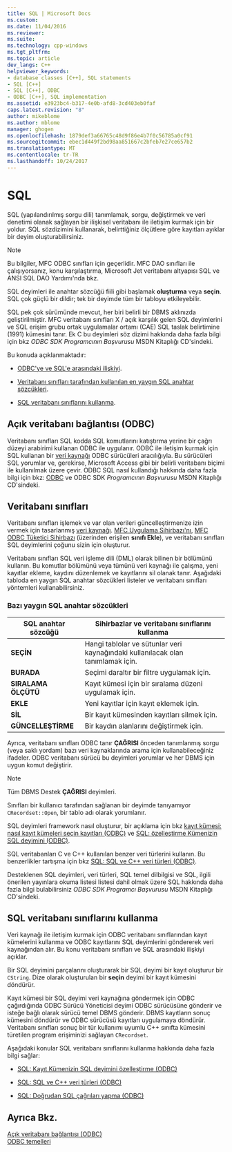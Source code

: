 ```yaml
---
title: SQL | Microsoft Docs
ms.custom: 
ms.date: 11/04/2016
ms.reviewer: 
ms.suite: 
ms.technology: cpp-windows
ms.tgt_pltfrm: 
ms.topic: article
dev_langs: C++
helpviewer_keywords:
- database classes [C++], SQL statements
- SQL [C++]
- SQL [C++], ODBC
- ODBC [C++], SQL implementation
ms.assetid: e3923bc4-b317-4e0b-afd8-3cd403eb0faf
caps.latest.revision: "8"
author: mikeblome
ms.author: mblome
manager: ghogen
ms.openlocfilehash: 1879def3a66765c48d9f86e4b7f0c56785a0cf91
ms.sourcegitcommit: ebec1d449f2bd98aa851667c2bfeb7e27ce657b2
ms.translationtype: MT
ms.contentlocale: tr-TR
ms.lasthandoff: 10/24/2017
---
```

# <a name="sql"></a>SQL
SQL (yapılandırılmış sorgu dili) tanımlamak, sorgu, değiştirmek ve veri denetimi olanak sağlayan bir ilişkisel veritabanı ile iletişim kurmak için bir yoldur. SQL sözdizimini kullanarak, belirttiğiniz ölçütlere göre kayıtları ayıklar bir deyim oluşturabilirsiniz.  
  
> [!NOTE]
>  Bu bilgiler, MFC ODBC sınıfları için geçerlidir. MFC DAO sınıfları ile çalışıyorsanız, konu karşılaştırma, Microsoft Jet veritabanı altyapısı SQL ve ANSI SQL DAO Yardımı'nda bkz.  
  
 SQL deyimleri ile anahtar sözcüğü fiili gibi başlamak **oluşturma** veya **seçin**. SQL çok güçlü bir dildir; tek bir deyimde tüm bir tabloyu etkileyebilir.  
  
 SQL pek çok sürümünde mevcut, her biri belirli bir DBMS aklınızda geliştirilmiştir. MFC veritabanı sınıfları X / açık karşılık gelen SQL deyimlerini ve SQL erişim grubu ortak uygulamalar ortamı (CAE) SQL taslak belirtimine (1991) kümesini tanır. Ek C bu deyimleri söz dizimi hakkında daha fazla bilgi için bkz *ODBC SDK* *Programcının Başvurusu* MSDN Kitaplığı CD'sindeki.  
  
 Bu konuda açıklanmaktadır:  
  
-   [ODBC'ye ve SQL'e arasındaki ilişkiyi](#_core_open_database_connectivity_.28.odbc.29).  
  
-   [Veritabanı sınıfları tarafından kullanılan en yaygın SQL anahtar sözcükleri](#_core_the_database_classes).  
  
-   [SQL veritabanı sınıflarını kullanma](#_core_how_the_database_classes_use_sql).  
  
##  <a name="_core_open_database_connectivity_.28.odbc.29"></a>Açık veritabanı bağlantısı (ODBC)  
 Veritabanı sınıfları SQL kodda SQL komutlarını katıştırma yerine bir çağrı düzeyi arabirimi kullanan ODBC ile uygulanır. ODBC ile iletişim kurmak için SQL kullanan bir [veri kaynağı](../../data/odbc/data-source-odbc.md) ODBC sürücüleri aracılığıyla. Bu sürücüleri SQL yorumlar ve, gerekirse, Microsoft Access gibi bir belirli veritabanı biçimi ile kullanılmak üzere çevir. ODBC SQL nasıl kullandığı hakkında daha fazla bilgi için bkz: [ODBC](../../data/odbc/odbc-basics.md) ve ODBC SDK *Programcının Başvurusu* MSDN Kitaplığı CD'sindeki.  
  
##  <a name="_core_the_database_classes"></a>Veritabanı sınıfları  
 Veritabanı sınıfları işlemek ve var olan verileri güncelleştirmenize izin vermek için tasarlanmış [veri kaynağı](../../data/odbc/data-source-odbc.md). [MFC Uygulama Sihirbazı'nı](../../mfc/reference/database-support-mfc-application-wizard.md), [MFC ODBC Tüketici Sihirbazı](../../mfc/reference/adding-an-mfc-odbc-consumer.md) (üzerinden erişilen **sınıfı Ekle**), ve veritabanı sınıfları SQL deyimlerini çoğunu sizin için oluşturur.  
  
 Veritabanı sınıfları SQL veri işleme dili (DML) olarak bilinen bir bölümünü kullanın. Bu komutlar bölümünü veya tümünü veri kaynağı ile çalışma, yeni kayıtlar ekleme, kaydını düzenlemek ve kayıtlarını sil olanak tanır. Aşağıdaki tabloda en yaygın SQL anahtar sözcükleri listeler ve veritabanı sınıfları yöntemleri kullanabilirsiniz.  
  
### <a name="some-common-sql-keywords"></a>Bazı yaygın SQL anahtar sözcükleri  
  
|SQL anahtar sözcüğü|Sihirbazlar ve veritabanı sınıflarını kullanma|  
|-----------------|---------------------------------------------|  
|**SEÇİN**|Hangi tablolar ve sütunlar veri kaynağındaki kullanılacak olan tanımlamak için.|  
|**BURADA**|Seçimi daraltır bir filtre uygulamak için.|  
|**SIRALAMA ÖLÇÜTÜ**|Kayıt kümesi için bir sıralama düzeni uygulamak için.|  
|**EKLE**|Yeni kayıtlar için kayıt eklemek için.|  
|**SİL**|Bir kayıt kümesinden kayıtları silmek için.|  
|**GÜNCELLEŞTİRME**|Bir kaydın alanlarını değiştirmek için.|  
  
 Ayrıca, veritabanı sınıfları ODBC tanır **ÇAĞRISI** önceden tanımlanmış sorgu (veya saklı yordam) bazı veri kaynaklarında arama için kullanabileceğiniz ifadeler. ODBC veritabanı sürücü bu deyimleri yorumlar ve her DBMS için uygun komut değiştirir.  
  
> [!NOTE]
>  Tüm DBMS Destek **ÇAĞRISI** deyimleri.  
  
 Sınıfları bir kullanıcı tarafından sağlanan bir deyimde tanıyamıyor `CRecordset::Open`, bir tablo adı olarak yorumlanır.  
  
 SQL deyimleri framework nasıl oluşturur, bir açıklama için bkz [kayıt kümesi: nasıl kayıt kümeleri seçin kayıtları (ODBC)](../../data/odbc/recordset-how-recordsets-select-records-odbc.md) ve [SQL: özelleştirme Kümenizin SQL deyimini (ODBC)](../../data/odbc/sql-customizing-your-recordsets-sql-statement-odbc.md).  
  
 SQL veritabanları C ve C++ kullanılan benzer veri türlerini kullanın. Bu benzerlikler tartışma için bkz [SQL: SQL ve C++ veri türleri (ODBC)](../../data/odbc/sql-sql-and-cpp-data-types-odbc.md).  
  
 Desteklenen SQL deyimleri, veri türleri, SQL temel dilbilgisi ve SQL, ilgili önerilen yayınlara okuma listesi listesi dahil olmak üzere SQL hakkında daha fazla bilgi bulabilirsiniz *ODBC SDK* *Programcı Başvurusu*  MSDN Kitaplığı CD'sindeki.  
  
##  <a name="_core_how_the_database_classes_use_sql"></a>SQL veritabanı sınıflarını kullanma  
 Veri kaynağı ile iletişim kurmak için ODBC veritabanı sınıflarından kayıt kümelerini kullanma ve ODBC kayıtlarını SQL deyimlerini göndererek veri kaynağından alır. Bu konu veritabanı sınıfları ve SQL arasındaki ilişkiyi açıklar.  
  
 Bir SQL deyimini parçalarını oluşturarak bir SQL deyimi bir kayıt oluşturur bir `CString`. Dize olarak oluşturulan bir **seçin** deyimi bir kayıt kümesini döndürür.  
  
 Kayıt kümesi bir SQL deyimi veri kaynağına göndermek için ODBC çağırdığında ODBC Sürücü Yöneticisi deyimi ODBC sürücüsüne gönderir ve isteğe bağlı olarak sürücü temel DBMS gönderir. DBMS kayıtların sonuç kümesini döndürür ve ODBC sürücüsü kayıtları uygulamaya döndürür. Veritabanı sınıfları sonuç bir tür kullanımı uyumlu C++ sınıfta kümesini türetilen program erişiminizi sağlayan `CRecordset`.  
  
 Aşağıdaki konular SQL veritabanı sınıflarını kullanma hakkında daha fazla bilgi sağlar:  
  
-   [SQL: Kayıt Kümenizin SQL deyimini özelleştirme (ODBC)](../../data/odbc/sql-customizing-your-recordsets-sql-statement-odbc.md)  
  
-   [SQL: SQL ve C++ veri türleri (ODBC)](../../data/odbc/sql-sql-and-cpp-data-types-odbc.md)  
  
-   [SQL: Doğrudan SQL çağrıları yapma (ODBC)](../../data/odbc/sql-making-direct-sql-calls-odbc.md)  
  
## <a name="see-also"></a>Ayrıca Bkz.  
 [Açık veritabanı bağlantısı (ODBC)](../../data/odbc/open-database-connectivity-odbc.md)   
 [ODBC temelleri](../../data/odbc/odbc-basics.md)